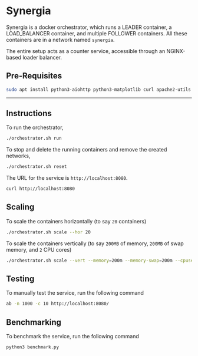 # Synergia

Synergia is a docker orchestrator, which runs a LEADER container, a LOAD_BALANCER container, and multiple FOLLOWER containers. 
All these containers are in a network named `synergia`.

The entire setup acts as a counter service, accessible through an NGINX-based loader balancer.

## Pre-Requisites

```bash
sudo apt install python3-aiohttp python3-matplotlib curl apache2-utils -y
```

---

## Instructions

To run the orchestrator,

```bash
./orchestrator.sh run
```

To stop and delete the running containers and remove the created networks,

```bash
./orchestrator.sh reset
```

The URL for the service is `http://localhost:8080`.
```bash
curl http://localhost:8080
```

## Scaling

To scale the containers horizontally (to say `20` containers)
```bash
./orchestrator.sh scale --hor 20
```

To scale the containers vertically (to say `200MB` of memory, `200MB` of swap memory, and `2` CPU cores)
```bash
./orchestrator.sh scale --vert --memory=200m --memory-swap=200m --cpuset-cpus=2
```

## Testing

To manually test the service, run the following command
```bash
ab -n 1000 -c 10 http://localhost:8080/
```

## Benchmarking

To benchmark the service, run the following command
```bash
python3 benchmark.py
```
